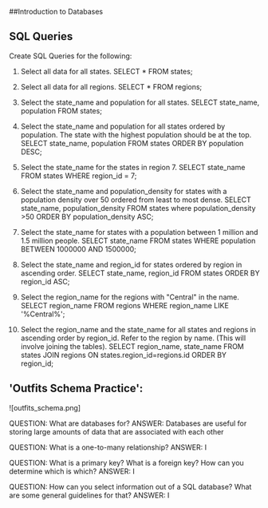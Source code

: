 ##Introduction to Databases
## SQL Queries

Create SQL Queries for the following:

1. Select all data for all states.
  SELECT * FROM states;

2. Select all data for all regions.
  SELECT * FROM regions;

3. Select the state_name and population for all states.
  SELECT state_name, population FROM states;

4. Select the state_name and population for all states ordered by population. The state with the highest population should be at the top.
  SELECT state_name, population FROM states ORDER BY population DESC;

5. Select the state_name for the states in region 7.
  SELECT state_name FROM states WHERE region_id = 7;

6. Select the state_name and population_density for states with a population density over 50 ordered from least to most dense.
  SELECT state_name, population_density FROM states where population_density >50 ORDER BY population_density ASC;

7. Select the state_name for states with a population between 1 million and 1.5 million people.
  SELECT state_name FROM states WHERE population BETWEEN 1000000 AND 1500000;

8. Select the state_name and region_id for states ordered by region in ascending order.
  SELECT state_name, region_id FROM states ORDER BY region_id ASC;

9. Select the region_name for the regions with "Central" in the name.
  SELECT region_name FROM regions WHERE region_name LIKE '%Central%';

10. Select the region_name and the state_name for all states and regions in ascending order by region_id. Refer to the region by name. (This will involve joining the tables).
  SELECT region_name, state_name FROM states JOIN regions ON states.region_id=regions.id ORDER BY region_id;

## 'Outfits Schema Practice':
![outfits_schema.png]

QUESTION: What are databases for?
  ANSWER:  Databases are useful for storing large amounts of data that are associated with each other

QUESTION: What is a one-to-many relationship?
  ANSWER:  I

QUESTION: What is a primary key? What is a foreign key? How can you determine which is which?
  ANSWER:  I

QUESTION: How can you select information out of a SQL database? What are some general guidelines for that?
  ANSWER:  I
